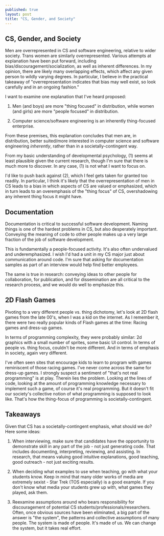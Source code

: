 ```yaml
---
published: true
layout: post
title: "CS, Gender, and Society"
---
```

## CS, Gender, and Society

Men are overrepresented in CS and software engineering, relative to wider society. Trans women are similarly overrepresented. Various attempts at explanation have been put forward, including bias/discouragement/socialization, as well as inherent differences. In my opinion, there are likely many overlapping effects, which affect any given person to wildly varying degrees. In particular, I believe in the practical takeaway of "overrepresentation indicates that bias may well exist, so look carefully and in an ongoing fashion."

I want to examine one explanation that I've heard proposed:

1. Men (and boys) are more "thing focused" in distribution, while women (and girls) are more "people focused" in distribution.

2. Computer science/software engineering is an inherently thing-focused enterprise.

From these premises, this explanation concludes that men are, in distribution, better suited/more interested in computer science and software engineering *inherently*, rather than in a societally-contingent way.

From my basic understanding of developmental psychology, (1) seems at least plausible given the current research, though I'm sure that there is much more to discover. In any case, (1) is not what I want to focus on.

I'd like to push back against (2), which I feel gets taken for granted too readily. In particular, I think it's likely that the overrepresentation of men in CS leads to a bias in which aspects of CS are valued or emphasized, which in turn leads to an overemphasis of the "thing focus" of CS, overshadowing any inherent thing focus it might have.

## Documentation

Documentation is critical to successful software development. Naming things is one of the hardest problems in CS, but also desperately important. Conveying the meaning of code to other people makes up a very large fraction of the job of software development.

This is fundamentally a people-focused activity. It's also often undervalued and underemphasized. I wish I'd had a unit in my CS major just about communication around code. I'm sure that asking for documentation samples as part of an interview would help find better employees.

The same is true in research: conveying ideas to other people for collaboration, for publication, and for dissemination are all critical to the research process, and we would do well to emphasize this.

## 2D Flash Games

Pivoting to a very different people vs. thing dichotomy, let's look at 2D flash games from the late 00's, when I was a kid on the internet. As I remember it, there were two really popular kinds of Flash games at the time: Racing games and dress-up games.

In terms of programming complexity, they were probably similar: 2d graphics with a small number of sprites, some basic UI control. In terms of people vs. thing focus,  couldn't be more different. And in terms of emphasis in society, again very different.

I've often seen sites that encourage kids to learn to program with games reminiscent of those racing games. I've never come across the same for dress-up games. I strongly suspect a sentiment of "that's not real programming" is at play. Therein lies the problem. Looking at the lines of code, looking at the amount of programming knowledge necessary to implement such a game, of course it's real programming. But it doesn't fit our society's collective notion of what programming is supposed to look like. That's how the thing-focus of programming is societally-contingent.

## Takeaways

Given that CS has a societally-contingent emphasis, what should we do? Here some ideas:

1. When interviewing, make sure that candidates have the opportunity to demonstrate skill in any part of the job - not just generating code. That includes documenting, interpreting, reviewing, and assisting. In research, that means valuing good intuitive explanations, good teaching, good outreach - not just exciting results.

2. When deciding what examples to use when teaching, go with what your students know. Keep in mind that many older works of media are extremely sexist - Star Trek (TOS especially) is a good example. If you don't know what media your students grew up with, what games they played, ask them.

3. Reexamine assumptions around who bears responsibility for discouragement of potential CS students/professionals/researchers. Often, once obvious sources have been eliminated, a big part of the answer is "the system", the patterns and collective assumptions of many people. The system is made of people. It's made of us. We can change the system, but it takes real effort.
